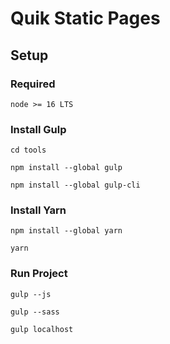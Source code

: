 # Quik Static Pages

## Setup

### Required


```
node >= 16 LTS
```

### Install Gulp
```
cd tools
```

```
npm install --global gulp
```
```
npm install --global gulp-cli
```


### Install Yarn

```
npm install --global yarn
```

```
yarn
```

### Run Project

```
gulp --js
```
```
gulp --sass
```
```
gulp localhost
```





